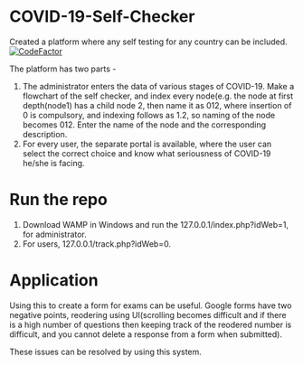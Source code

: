 # COVID-19-Self-Checker
Created a platform where any self testing for any country can be included.<br>
[![CodeFactor](https://www.codefactor.io/repository/github/singhalshubh/covid-19-self-checker/badge)](https://www.codefactor.io/repository/github/singhalshubh/covid-19-self-checker)

The platform has two parts - <br>
1. The administrator enters the data of various stages of COVID-19. Make a flowchart of the self checker, and index every node(e.g. the 
node at first depth(node1) has a child node 2, then name it as 012, where insertion of 0 is compulsory, and indexing follows as 1.2, so naming of the node becomes 012.
Enter the name of the node and the corresponding description.<br>
2. For every user, the separate portal is available, where the user can select the correct choice and know what seriousness of COVID-19 he/she is facing.

# Run the repo <br>
1. Download WAMP in Windows and run the 127.0.0.1/index.php?idWeb=1, for administrator.<br>
2. For users, 127.0.0.1/track.php?idWeb=0.

# Application
Using this to create a form for exams can be useful. Google forms have two negative points, reodering using UI(scrolling becomes difficult and if there is a high number of questions then keeping track of the reodered number is difficult, and you cannot delete a response from a form when submitted).

These issues can be resolved by using this system.
